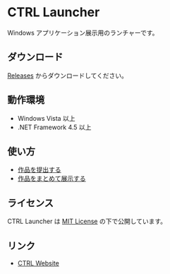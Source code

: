 # CTRL Launcher
Windows アプリケーション展示用のランチャーです。

## ダウンロード
[Releases](https://github.com/gssequence/CtrlLauncher/releases) からダウンロードしてください。

## 動作環境
- Windows Vista 以上
- .NET Framework 4.5 以上

## 使い方
- [作品を提出する](doc/for-creators.md)
- [作品をまとめて展示する](doc/for-administrators.md)

## ライセンス
CTRL Launcher は [MIT License](LICENSE) の下で公開しています。

## リンク
- [CTRL Website](http://www.tcu-ctrl.jp/)
